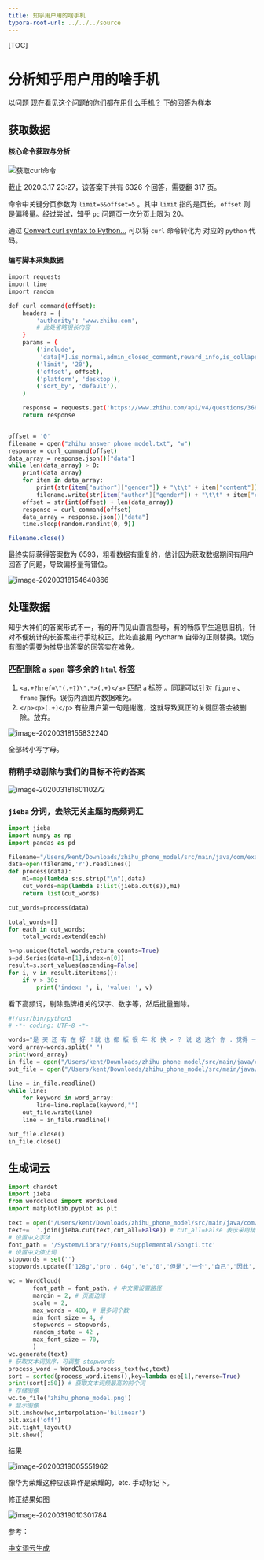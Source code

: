 ```yaml
---
title: 知乎用户用的啥手机
typora-root-url: ../../../source
---
```


[TOC]



# 分析知乎用户用的啥手机

以问题 [现在看见这个问题的你们都在用什么手机？](https://www.zhihu.com/question/368320511) 下的回答为样本

## 获取数据

#### 核心命令获取与分析

![获取curl命令](/img/image-20200317232408743.png)

截止 2020.3.17 23:27，该答案下共有 6326 个回答，需要翻 317 页。

命令中关键分页参数为 `limit=5&offset=5` 。其中 `limit` 指的是页长，`offset` 则是偏移量。经过尝试，知乎 `pc` 问题页一次分页上限为 20。

通过 [Convert curl syntax to Python...](https://curl.trillworks.com/#python) 可以将 `curl` 命令转化为 对应的 `python` 代码。

#### 编写脚本采集数据

```bash
import requests
import time
import random

def curl_command(offset):
    headers = {
        'authority': 'www.zhihu.com',
        # 此处省略很长内容
    }
    params = (
        ('include',
         'data[*].is_normal,admin_closed_comment,reward_info,is_collapsed,annotation_action,annotation_detail,collapse_reason,is_sticky,collapsed_by,suggest_edit,comment_count,can_comment,content,editable_content,voteup_count,reshipment_settings,comment_permission,created_time,updated_time,review_info,relevant_info,question,excerpt,relationship.is_authorized,is_author,voting,is_thanked,is_nothelp,is_labeled,is_recognized,paid_info,paid_info_content;data[*].mark_infos[*].url;data[*].author.follower_count,badge[*].topics'),
        ('limit', '20'),
        ('offset', offset),
        ('platform', 'desktop'),
        ('sort_by', 'default'),
    )

    response = requests.get('https://www.zhihu.com/api/v4/questions/368320511/answers', headers=headers, params=params)
    return response


offset = '0'
filename = open("zhihu_answer_phone_model.txt", "w")
response = curl_command(offset)
data_array = response.json()["data"]
while len(data_array) > 0:
    print(data_array)
    for item in data_array:
        print(str(item["author"]["gender"]) + "\t\t" + item["content"])
        filename.write(str(item["author"]["gender"]) + "\t\t" + item["content"] + "\n")
    offset = str(int(offset) + len(data_array))
    response = curl_command(offset)
    data_array = response.json()["data"]
    time.sleep(random.randint(0, 9))

filename.close()

```

最终实际获得答案数为 6593，粗看数据有重复的，估计因为获取数据期间有用户回答了问题，导致偏移量有错位。

![image-20200318154640866](/img/image-20200318154640866.png)

##  处理数据

知乎大神们的答案形式不一，有的开门见山直言型号，有的畅叙平生追思旧机，针对不便统计的长答案进行手动校正。此处直接用 Pycharm 自带的正则替换。误伤有图的需要为推导出答案的回答实在难免。

### 匹配删除 `a` `span` 等多余的 `html` 标签

1. `<a.+?href=\"(.+?)\".*>(.+)</a>` 匹配 `a` 标签 。同理可以针对  `figure` 、`frame` 操作。误伤内涵图片数据难免。
2.  `</p><p>(.+)</p>`  有些用户第一句是谢邀，这就导致真正的关键回答会被删除。放弃。

![image-20200318155832240](/img/image-20200318155832240.png)

全部转小写字母。

### 稍稍手动剔除与我们的目标不符的答案

![image-20200318160110272](/img/image-20200318160110272.png)

### `jieba` 分词，去除无关主题的高频词汇

```python
import jieba
import numpy as np
import pandas as pd

filename="/Users/kent/Downloads/zhihu_phone_model/src/main/java/com/example/zhihu_phone_model/zhihu_answer_phone_model_shorten.txt"
data=open(filename,'r').readlines()
def process(data):
    m1=map(lambda s:s.strip("\n"),data)
    cut_words=map(lambda s:list(jieba.cut(s)),m1)
    return list(cut_words)

cut_words=process(data)

total_words=[]
for each in cut_words:
    total_words.extend(each)

n=np.unique(total_words,return_counts=True)
s=pd.Series(data=n[1],index=n[0])
result=s.sort_values(ascending=False)
for i, v in result.iteritems():
    if v > 30:
        print('index: ', i, 'value: ', v)

```

看下高频词，剔除品牌相关的汉字、数字等，然后批量删除。

```python
#!/usr/bin/python3
# -*- coding: UTF-8 -*-

words="是 买 还 有 在 好 ！就 也 都 版 很 年 和 换 > ？ 说 这 这个 你 . 觉得 一直 挺 自己 什么 但是 过 多 吧 月 一年 错 快 有点 使 卡 三年 它 已经 吗 < 性价比 因为 要 刚 系列 啊 入手 ) 比较 被 再 再战 上 机 拍照 看 人 流畅 够 又 屏 还有 但 知道 学生 最 准备 回答 个人 开始 太 得 指纹 = ; 打算 个 等 哈哈哈 后 当时 一部 国产 ‍ 话 真香 打游戏 后悔 出 然后 去 性能 可能 体验 高 所以 游戏 想换 黑色 其 让 党 好看 支持 主要 比 王者 打 钱 摔 中 一样 非常 虽然 高考 满 还行 出来 哈哈 依然 ： 白色 看到 便宜 香 老 下 应该 推荐 而且 二手 之后 平板 ～ 版本 旗舰 差 工作 美版 暑假 本人 坏 做 呢 主力 一次lus 手持 方便 还错 换个 们 穷 如果 玩 习惯 其实 以前 型号 毕竟 四年 电量 玩游戏 户 坚持 那 品牌 正在 起来 确实 掉 智能 九 哦 几年 为什么 备机 机子 像素 左右 只有 配置 发热 送 本来 吃 最近 最后 更新 运行 一台 超级 : 拥有 路过 行 依 花 刚刚 完全 质量 需求 刚出 刚买 算 一定 方面 发布 真 鸡 或者 买个 半 表示 那个 后来 今年 全面 来说 适合 原因 以后 结果 作为 当年 谁 那种 贼 充 狗头 重要 ️颜值 为啥 当初 只能 米粉 有时候 淘宝 各种 月份 那么 至今 加 这部 偶尔 里 只 前买 曲面 无 毛病 无聊 购买 一天 还好 无线 这想 手里 差多 换机 基本 好像 好几年 有些 要求 两个 最好 一般 红色 家里 一批 骁龙 是 买 还 有 在 好 ！就 也 都 版 很 年 和 换 到 能 说 这 个 你 觉得 一直 挺 自己 什么 但是 过 多 时候 想 喜欢 月 一年 快 有点 已经 吗 他 它 性价比 系列 啊 入手 目前 手持 跟 一次 呢 本人 暑假 差 工作 版本 ～ 二手 平板 之后 而且 爱 推荐 摄像头 日常 功能 怎么 把 应该 老 下"
word_array=words.split(" ")
print(word_array)
in_file = open("/Users/kent/Downloads/zhihu_phone_model/src/main/java/com/example/zhihu_phone_model/zhihu_answer_phone_model_shorten.txt", "r")
out_file = open("/Users/kent/Downloads/zhihu_phone_model/src/main/java/com/example/zhihu_phone_model/zhihu_aswer_purified.txt",'w')

line = in_file.readline()
while line:
    for keyword in word_array:
        line=line.replace(keyword,"")
    out_file.write(line)
    line = in_file.readline()

out_file.close()
in_file.close()
```

## 生成词云

```python
import chardet
import jieba
from wordcloud import WordCloud
import matplotlib.pyplot as plt

text = open("/Users/kent/Downloads/zhihu_phone_model/src/main/java/com/example/zhihu_phone_model/zhihu_aswer_purified.txt").read()
text+=' '.join(jieba.cut(text,cut_all=False)) # cut_all=False 表示采用精确模式
# 设置中文字体
font_path = '/System/Library/Fonts/Supplemental/Songti.ttc'
# 设置中文停止词
stopwords = set('')
stopwords.update(['128g','pro','64g','e','0','但是','一个','自己','因此','没有','很多','可以','这个','虽然','因为','这样','已经','现在','一些','比如','不是','当然','可能','如果','就是','同时','比如','这些','必须','由于','而且','并且','他们'])

wc = WordCloud(
       font_path = font_path, # 中文需设置路径
       margin = 2, # 页面边缘
       scale = 2,
       max_words = 400, # 最多词个数
       min_font_size = 4, #
       stopwords = stopwords,
       random_state = 42 ,
       max_font_size = 70,
       )
wc.generate(text)
# 获取文本词排序，可调整 stopwords
process_word = WordCloud.process_text(wc,text)
sort = sorted(process_word.items(),key=lambda e:e[1],reverse=True)
print(sort[:50]) # 获取文本词频最高的前个词
# 存储图像
wc.to_file('zhihu_phone_model.png')
# 显示图像
plt.imshow(wc,interpolation='bilinear')
plt.axis('off')
plt.tight_layout()
plt.show()
```

结果

![image-20200319005551962](/img/image-20200319005551962.png)

像华为荣耀这种应该算作是荣耀的，etc. 手动标记下。

修正结果如图

![image-20200319010301784](/img/image-20200319010301784.png)



参考：

[中文词云生成](https://cloud.tencent.com/developer/article/1373142)

